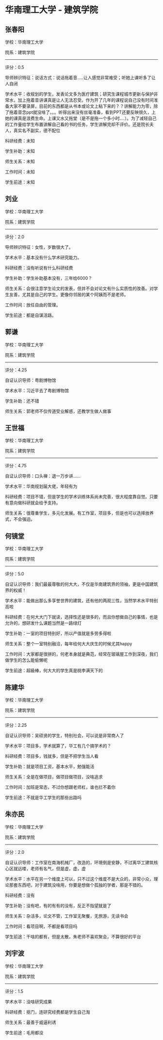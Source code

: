 # 华南理工大学 - 建筑学院

## 张春阳

学校：华南理工大学

院系：建筑学院

* * *

评分：0.5

导师辨识特征：说话方式：说话拖着音.....让人感觉非常难受；听她上课听多了让人自闭

学术水平：收规划的学生，发表论文多为医疗建筑；研究生课程城市更新与保护非常水，加上拖着音讲课真是让人无法忍受。作为开了几年的课程说自己没有时间准备大家不要录屏，目前的东西都是从书本或论文上粘下来的？？讲解能力为零，除了拖着音念ppt就没啥了。。。听得出来没有丝毫准备，看到PPT还要反映很久，上她的课真是浪费生命。上课又水又拖堂（是不是拖一个多小时....）。为了减轻自己的工作量给学生布置讲解自己看的书的任务，学生讲解完却不评价。还是院长夫人，真实名不副实，德不配位

科研经费：未知

学生补助：未知

师生关系：未知

工作时间：未知

学生前途：未知

## 刘业

学校：华南理工大学

院系：建筑学院

* * *

评分：2.0

导师辨识特征：女性，岁数很大了。

学术水平：基本没有什么学术研究能力。

科研经费：没有听说有什么科研经费

学生补助：学生补助基本没有，三年给6000？

师生关系：会很注意学生论文的发表，但并不会对论文有什么实质性的改善。对学生友善，尤其是自己的学生。更像你邻居的某个阿姨而不是老师。

工作时间：放任自由的管理。

学生前途：都是自谋活路。

## 郭谦

学校：华南理工大学

院系：建筑学院

* * *

评分：4.25

自证认识导师：粤剧博物馆

学术水平：习近平去了粤剧博物馆

学生补助：还不错

师生关系：郭老师不仅传道受业解惑，还教学生做人做事

## 王世福

学校：华南理工大学

院系：建筑学院

* * *

评分：4.75

自证认识导师：口头禅：退一万步讲……

学术水平：华南规划届大佬，年轻有为

科研经费：项目不错，但是学生的学术训练体系尚未完善，很大程度靠自觉。只要有意向做科研就会给予支持。

师生关系：很尊重学生，多元化发展。有工作室，项目多，但是也可以选择放养式，不会强迫。

## 何镜堂

学校：华南理工大学

院系：建筑学院

* * *

评分：5.0

自证认识导师：我们最最尊敬的何大大，不仅是华南建筑界的领袖，更是中国建筑界的权威！

学术水平：能做出那么多享誉世界的建筑，还有他的两观三性，当然学术水平特别高啦

科研经费：在何大大门下就读，选择性还是很多的，而且你想做自己的事情，也是允许的，想研发什么课题当然是一路绿灯

学生补助：一室的项目特别好，所以产值就是多劳多得啦

师生关系：整个一室特别融洽，每年给何大大庆生的时候尤其happy

工作时间：大家都是很拼的，何老本身就是典范，经常在玻璃屋工作到深夜，我们做学生的怎么能偷懒呢

学生前途：超級棒，何大大的学生真是桃李满天下的

## 陈建华

学校：华南理工大学

院系：建筑学院

* * *

评分：2.25

自证认识导师：吴硕贤的学生，特别社会，可以说是非常商人了

学术水平：项目多，学术就算了，华工有几个搞学术的？

科研经费：项目多，钱就多，但是不把学生当人看

学生补助：就是项目工资，基本水平，勉强能活

师生关系：全是在做项目，做项目做项目，没啥追求

工作时间：加班是常态，不过你想跟老师杠，谁也拦不着你

学生前途：不就是华工学生的那些出路吗

## 朱亦民

学校：华南理工大学

院系：建筑学院

* * *

评分：2.0

自证认识导师：工作室在南海机械厂，改造的，环境倒是安静，不过离华工建筑核心区就远喽，老师有名气，但是虚，虚，虚

学术水平：水平在另一个维度上可以，只不过这个维度不是大众的，非常小众，理论那套东西吧，对于建筑没啥用，你要是想做个孤独的学者，那是不错的。

科研经费：没有

学生补助：没有吧，有的有有的没有，反正不指望就是了

师生关系：杂活多，论文不管，工作室无聚餐，无旅游，无读书会

工作时间：看项目啊，不都是看项目吗

学生前途：干啥的都有，但是太散，朱老师不喜欢聚会，不算很好的平台

## 刘宇波

学校：华南理工大学

院系：建筑学院

* * *

评分：1.5

学术水平：没啥研究成果

科研经费：抠门，连研究经费都是学生自己淘

师生关系：最善于威逼利诱

学生前途：毛用都没